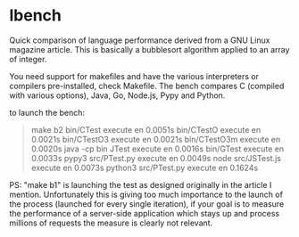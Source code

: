 # lbench
Quick comparison of language performance derived from a GNU Linux magazine article.
This is basically a bubblesort algorithm applied to an array of integer.

You need support for makefiles and have the various interpreters or compilers pre-installed, check Makefile.
The bench compares C (compiled with various options), Java, Go, Node.js, Pypy and Python.

to launch the bench:
>make b2
bin/CTest execute en 0.0051s
bin/CTestO execute en 0.0021s
bin/CTestO3 execute en 0.0021s
bin/CTestO3m execute en 0.0020s
java -cp bin JTest execute en 0.0016s
bin/GTest execute en 0.0033s
pypy3 src/PTest.py execute en 0.0049s
node src/JSTest.js execute en 0.0073s
python3 src/PTest.py execute en 0.1624s

PS: "make b1" is launching the test as designed originally in the article I mention. Unfortunately this is giving too much importance to the launch of the process (launched for every single iteration), if your goal is to measure the performance of a server-side application which stays up and process millions of requests the measure is clearly not relevant.
